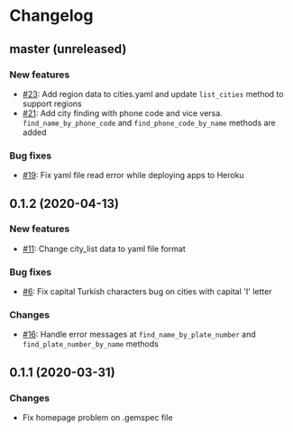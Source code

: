 # Changelog

## master (unreleased)

### New features

* [#23](https://github.com/sarslanoglu/turkish_cities/pull/23): Add region data to cities.yaml and update ```list_cities``` method to support regions
* [#21](https://github.com/sarslanoglu/turkish_cities/pull/21): Add city finding with phone code and vice versa. ```find_name_by_phone_code``` and ```find_phone_code_by_name``` methods are added

### Bug fixes

* [#19](https://github.com/sarslanoglu/turkish_cities/pull/19): Fix yaml file read error while deploying apps to Heroku

## 0.1.2 (2020-04-13)

### New features

* [#11](https://github.com/sarslanoglu/turkish_cities/pull/11): Change city_list data to yaml file format

### Bug fixes

* [#6](https://github.com/sarslanoglu/turkish_cities/pull/6): Fix capital Turkish characters bug on cities with capital 'I' letter

### Changes

* [#16](https://github.com/sarslanoglu/turkish_cities/pull/16): Handle error messages at ```find_name_by_plate_number``` and ```find_plate_number_by_name``` methods

## 0.1.1 (2020-03-31)

### Changes

* Fix homepage problem on .gemspec file
